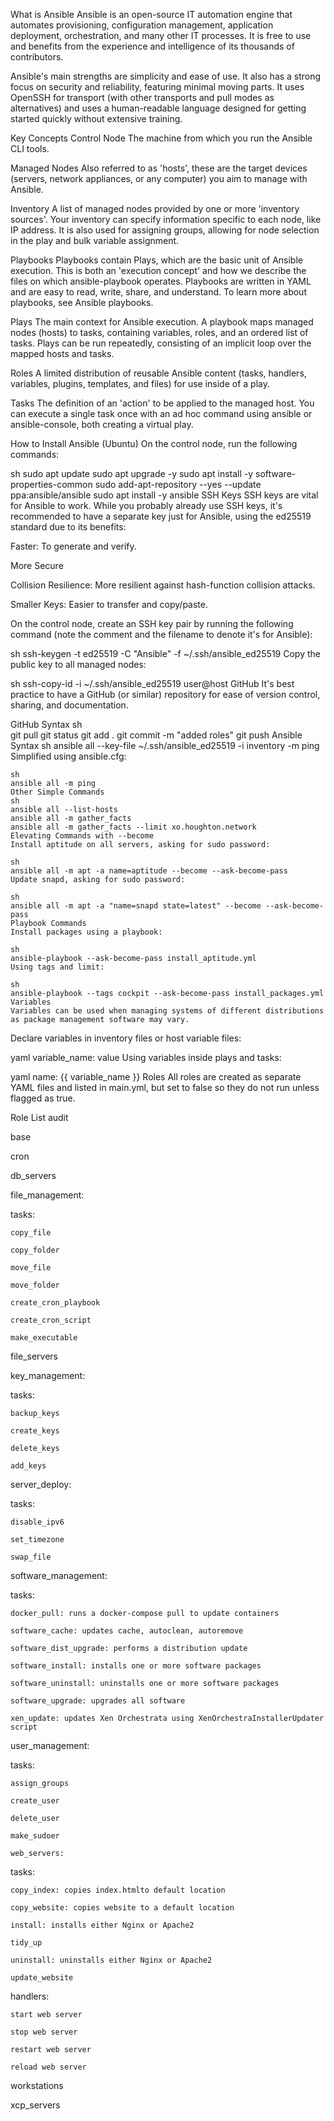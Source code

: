 What is Ansible
Ansible is an open-source IT automation engine that automates provisioning, configuration management, application deployment, orchestration, and many other IT processes. It is free to use and benefits from the experience and intelligence of its thousands of contributors.

Ansible's main strengths are simplicity and ease of use. It also has a strong focus on security and reliability, featuring minimal moving parts. It uses OpenSSH for transport (with other transports and pull modes as alternatives) and uses a human-readable language designed for getting started quickly without extensive training.

Key Concepts
Control Node
The machine from which you run the Ansible CLI tools.

Managed Nodes
Also referred to as 'hosts', these are the target devices (servers, network appliances, or any computer) you aim to manage with Ansible.

Inventory
A list of managed nodes provided by one or more 'inventory sources'. Your inventory can specify information specific to each node, like IP address. It is also used for assigning groups, allowing for node selection in the play and bulk variable assignment.

Playbooks
Playbooks contain Plays, which are the basic unit of Ansible execution. This is both an 'execution concept' and how we describe the files on which ansible-playbook operates. Playbooks are written in YAML and are easy to read, write, share, and understand. To learn more about playbooks, see Ansible playbooks.

Plays
The main context for Ansible execution. A playbook maps managed nodes (hosts) to tasks, containing variables, roles, and an ordered list of tasks. Plays can be run repeatedly, consisting of an implicit loop over the mapped hosts and tasks.

Roles
A limited distribution of reusable Ansible content (tasks, handlers, variables, plugins, templates, and files) for use inside of a play.

Tasks
The definition of an 'action' to be applied to the managed host. You can execute a single task once with an ad hoc command using ansible or ansible-console, both creating a virtual play.

How to Install Ansible (Ubuntu)
On the control node, run the following commands:

sh
	sudo apt update
	sudo apt upgrade -y
	sudo apt install -y software-properties-common
	sudo add-apt-repository --yes --update ppa:ansible/ansible
	sudo apt install -y ansible
SSH Keys
SSH keys are vital for Ansible to work. While you probably already use SSH keys, it's recommended to have a separate key just for Ansible, using the ed25519 standard due to its benefits:

Faster: To generate and verify.

More Secure

Collision Resilience: More resilient against hash-function collision attacks.

Smaller Keys: Easier to transfer and copy/paste.

On the control node, create an SSH key pair by running the following command (note the comment and the filename to denote it's for Ansible):

sh
	ssh-keygen -t ed25519 -C "Ansible" -f ~/.ssh/ansible_ed25519
Copy the public key to all managed nodes:

sh
	ssh-copy-id -i ~/.ssh/ansible_ed25519 user@host
GitHub
It's best practice to have a GitHub (or similar) repository for ease of version control, sharing, and documentation.

GitHub Syntax
sh	
	git pull 
	git status
	git add .
	git commit -m "added roles"
	git push
Ansible Syntax
	sh
	ansible all --key-file ~/.ssh/ansible_ed25519 -i inventory -m ping
	Simplified using ansible.cfg:
	
	sh
	ansible all -m ping
	Other Simple Commands
	sh
	ansible all --list-hosts
	ansible all -m gather_facts
	ansible all -m gather_facts --limit xo.houghton.network
	Elevating Commands with --become
	Install aptitude on all servers, asking for sudo password:

	sh
	ansible all -m apt -a name=aptitude --become --ask-become-pass
	Update snapd, asking for sudo password:
	
	sh
	ansible all -m apt -a "name=snapd state=latest" --become --ask-become-pass
	Playbook Commands
	Install packages using a playbook:
	
	sh
	ansible-playbook --ask-become-pass install_aptitude.yml
	Using tags and limit:
	
	sh
	ansible-playbook --tags cockpit --ask-become-pass install_packages.yml
	Variables
	Variables can be used when managing systems of different distributions as package management software may vary.

Declare variables in inventory files or host variable files:

yaml
variable_name: value
Using variables inside plays and tasks:

yaml
name: {{ variable_name }}
Roles
All roles are created as separate YAML files and listed in main.yml, but set to false so they do not run unless flagged as true.

Role List
audit

base

cron

db_servers

file_management:

tasks:

	copy_file
	
	copy_folder
	
	move_file
	
	move_folder
	
	create_cron_playbook
	
	create_cron_script

	make_executable

file_servers

key_management:

tasks:

	backup_keys
	
	create_keys
	
	delete_keys
	
	add_keys

server_deploy:

tasks:
	
	disable_ipv6
	
	set_timezone
	
	swap_file

software_management:

tasks:

	docker_pull: runs a docker-compose pull to update containers
	
	software_cache: updates cache, autoclean, autoremove
	
	software_dist_upgrade: performs a distribution update
	
	software_install: installs one or more software packages
	
	software_uninstall: uninstalls one or more software packages
	
	software_upgrade: upgrades all software
	
	xen_update: updates Xen Orchestrata using XenOrchestraInstallerUpdater script

user_management:

tasks:

	assign_groups
	
	create_user
	
	delete_user
	
	make_sudoer
	
	web_servers:

tasks:

	copy_index: copies index.htmlto default location
	
	copy_website: copies website to a default location
	
	install: installs either Nginx or Apache2
	
	tidy_up

	uninstall: uninstalls either Nginx or Apache2
	
	update_website

handlers:

	start web server
	
	stop web server
	
	restart web server
	
	reload web server

workstations

xcp_servers
